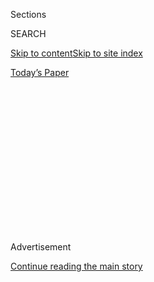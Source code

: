 <div id="app">

<div>

<div>

<div>

<div class="NYTAppHideMasthead css-1q2w90k e1suatyy0">

<div class="section css-ui9rw0 e1suatyy2">

<div class="css-eph4ug er09x8g0">

<div class="css-6n7j50">

</div>

<span class="css-1dv1kvn">Sections</span>

<div class="css-10488qs">

<span class="css-1dv1kvn">SEARCH</span>

</div>

[Skip to content](#site-content)[Skip to site
index](#site-index)

</div>

<div class="css-10698na e1huz5gh0">

</div>

</div>

<div id="masthead-bar-one" class="section hasLinks css-15hmgas e1csuq9d3">

<div class="css-uqyvli e1csuq9d0">

</div>

<div class="css-1uqjmks e1csuq9d1">

</div>

<div class="css-9e9ivx">

[](https://myaccount.nytimes3xbfgragh.onion/auth/login?response_type=cookie&client_id=vi)

</div>

<div class="css-1bvtpon e1csuq9d2">

[Today’s
Paper](https://www.nytimes3xbfgragh.onion/section/todayspaper)

</div>

</div>

</div>

</div>

<div data-aria-hidden="false">

<div id="site-content" data-role="main">

<div>

<div class="css-1aor85t" style="opacity:0.000000001;z-index:-1;visibility:hidden">

<div class="css-1hqnpie">

<div class="css-epjblv">

<span class="css-17xtcya">[Opinion](/section/opinion)</span><span class="css-x15j1o">|</span><span class="css-fwqvlz">Trump’s
Occupation of American Cities Has
Begun</span>

</div>

<div class="css-k008qs">

<div class="css-1iwv8en">

<span class="css-18z7m18"></span>

<div>

</div>

</div>

<span class="css-1n6z4y">https://nyti.ms/3eHOymV</span>

<div class="css-1705lsu">

<div class="css-4xjgmj">

<div class="css-4skfbu" data-role="toolbar" data-aria-label="Social Media Share buttons, Save button, and Comments Panel with current comment count" data-testid="share-tools">

  - 
  - 
  - 
  - 
    
    <div class="css-6n7j50">
    
    </div>

  - 
  - 

</div>

</div>

</div>

</div>

</div>

</div>

<div id="NYT_TOP_BANNER_REGION" class="css-13pd83m">

</div>

<div id="top-wrapper" class="css-1sy8kpn">

<div id="top-slug" class="css-l9onyx">

Advertisement

</div>

[Continue reading the main
story](#after-top)

<div class="ad top-wrapper" style="text-align:center;height:100%;display:block;min-height:250px">

<div id="top" class="place-ad" data-position="top" data-size-key="top">

</div>

</div>

<div id="after-top">

</div>

</div>

<div>

<div class="css-v5btjw etb61u70">

<div class="css-v05ibm etb61u71">

[Opinion](/section/opinion)

</div>

</div>

<div id="sponsor-wrapper" class="css-1hyfx7x">

<div id="sponsor-slug" class="css-19vbshk">

Supported by

</div>

[Continue reading the main
story](#after-sponsor)

<div id="sponsor" class="ad sponsor-wrapper" style="text-align:center;height:100%;display:block">

</div>

<div id="after-sponsor">

</div>

</div>

<div class="css-186x18t">

</div>

<div class="css-1vkm6nb ehdk2mb0">

# Trump’s Occupation of American Cities Has Begun

</div>

Protesters are being snatched from the streets without warrants. Can we
call it fascism yet?

<div class="css-18e8msd">

<div class="css-vp77d3 epjyd6m0">

<div class="css-1p10dcb ey68jwv0" data-aria-hidden="true">

[![Michelle
Goldberg](https://static01.graylady3jvrrxbe.onion/images/2018/04/02/opinion/michelle-goldberg/michelle-goldberg-thumbLarge.png
"Michelle Goldberg")](https://www.nytimes3xbfgragh.onion/by/michelle-goldberg)

</div>

<div class="css-1baulvz">

By [<span class="css-1baulvz last-byline" itemprop="name">Michelle
Goldberg</span>](https://www.nytimes3xbfgragh.onion/by/michelle-goldberg)

<div class="css-8atqhb">

Opinion Columnist

</div>

</div>

</div>

  - July 20,
    2020

  - 
    
    <div class="css-4xjgmj">
    
    <div class="css-d8bdto" data-role="toolbar" data-aria-label="Social Media Share buttons, Save button, and Comments Panel with current comment count" data-testid="share-tools">
    
      - 
      - 
      - 
      - 
        
        <div class="css-6n7j50">
        
        </div>
    
      - 
      - 
    
    </div>
    
    </div>

</div>

<div class="css-79elbk" data-testid="photoviewer-wrapper">

<div class="css-z3e15g" data-testid="photoviewer-wrapper-hidden">

</div>

<div class="css-1a48zt4 ehw59r15" data-testid="photoviewer-children">

![<span class="css-16f3y1r e13ogyst0" data-aria-hidden="true">Federal
agents confronting Black Lives Matter protesters in Portland, Ore., on
Monday.</span><span class="css-cnj6d5 e1z0qqy90" itemprop="copyrightHolder"><span class="css-1ly73wi e1tej78p0">Credit...</span><span><span>Noah
Berger/Associated
Press</span></span></span>](https://static01.graylady3jvrrxbe.onion/images/2020/07/20/opinion/20goldbergWeb/merlin_174758376_bccbfa52-6fd1-4e3b-ba2a-fc349006e4b4-articleLarge.jpg?quality=75&auto=webp&disable=upscale)

</div>

</div>

<div class="css-mdjrty">

[Leer en
español](https://www.nytimes3xbfgragh.onion/es/2020/07/22/espanol/opinion/portland-protestas-trump.html "Read in Spanish")

</div>

</div>

<div class="section meteredContent css-1r7ky0e" name="articleBody" itemprop="articleBody">

<div class="css-1fanzo5 StoryBodyCompanionColumn">

<div class="css-53u6y8">

The month after Donald Trump’s inauguration, the Yale historian Timothy
Snyder published the best-selling book “On Tyranny: Twenty Lessons From
the Twentieth Century.” It was part of a small flood of titles meant to
help Americans find their bearings as the new president laid siege to
liberal democracy.

One of Snyder’s lessons was, “Be wary of paramilitaries.” He wrote,
“When the pro-leader paramilitary and the official police and military
intermingle, the end has come.” In 2017, the idea of unidentified agents
in camouflage snatching leftists off the streets without warrants might
have seemed like a febrile Resistance fantasy. Now it’s happening.

According to a
[lawsuit](http://opb-imgserve-production.s3-website-us-west-2.amazonaws.com/original/ag_rosenblum_xxxx_updated_complaint_1595086491349.pdf)
filed by Oregon’s attorney general, Ellen Rosenblum, on Friday, federal
agents “have been using unmarked vehicles to drive around downtown
Portland, detain protesters, and place them into the officers’ unmarked
vehicles” since at least last Tuesday. The protesters are neither
arrested nor told why they’re being held.

There’s no way to know the affiliation of all the agents — they’ve been
wearing military fatigues with patches that just say “Police” — but The
Times reported that some of them are [part of a specialized Border
Patrol
group](https://www.nytimes3xbfgragh.onion/2020/07/18/us/portland-protests.html)
“that normally is tasked with investigating drug smuggling
organizations.”

</div>

</div>

<div class="css-1fanzo5 StoryBodyCompanionColumn">

<div class="css-53u6y8">

The Trump administration has announced that it intends to send a similar
force to [other
cities](https://www.motherjones.com/anti-racism-police-protest/2020/07/trump-border-patrol-cities-portland-chicago/);
on Monday, [The Chicago Tribune
reported](https://www.chicagotribune.com/news/criminal-justice/ct-chicago-police-dhs-deployment-20200720-dftu5ychwbcxtg4ltarh5qnwma-story.html)
on plans to deploy about 150 federal agents to Chicago. “I don’t need
invitations by the state,” Chad Wolf, acting secretary of the Department
of Homeland Security, [said on Fox
News](https://twitter.com/atrupar/status/1285224329878306817?s=20)
Monday, adding, “We’re going to do that whether they like us there or
not.”

</div>

</div>

<div>

</div>

<div class="css-1fanzo5 StoryBodyCompanionColumn">

<div class="css-53u6y8">

In Portland, we see what such an occupation looks like. Oregon Public
Broadcasting reported on [29-year-old Mark
Pettibone](https://www.opb.org/news/article/federal-law-enforcement-unmarked-vehicles-portland-protesters/),
who early last Wednesday was grabbed off the street by unidentified men,
hustled into an unmarked minivan and taken to a holding cell in the
federal courthouse. He was eventually released without learning who had
abducted him.

A federal agent shot 26-year-old Donavan La Bella in the head with an
impact munition; he was hospitalized and needed reconstructive surgery.
In a widely circulated video, a 53-year-old Navy veteran was [pepper
sprayed and
beaten](https://www.washingtonpost.com/nation/2020/07/20/christopher-david-portland-protest-video/)
after approaching federal agents to ask them about their oaths to the
Constitution, leaving him with two broken bones.

</div>

</div>

<div>

</div>

<div class="css-1fanzo5 StoryBodyCompanionColumn">

<div class="css-53u6y8">

There’s something particularly terrifying in the use of Border Patrol
agents against American dissidents. After the [attack on
protesters](https://www.nytimes3xbfgragh.onion/2020/06/02/us/politics/trump-walk-lafayette-square.html)
near the White House last month, the military pushed back on Trump’s
attempts to turn it against the citizenry. Police officers in many
cities are willing to brutalize demonstrators, but they’re under local
control. U.S. Customs and Border Protection, however, is under federal
authority, has leadership that’s [fanatically
devoted](https://www.newyorker.com/news/news-desk/the-border-patrol-was-primed-for-president-trump)
to Trump and is saturated with far-right politics.

</div>

</div>

<div class="css-1fanzo5 StoryBodyCompanionColumn">

<div class="css-53u6y8">

“It doesn’t surprise me that Donald Trump picked C.B.P. to be the ones
to go over to Portland and do this,” Representative Joaquin Castro,
Democrat of Texas, told me. “It has been a very problematic agency in
terms of respecting human rights and in terms of respecting the law.”

It is true that C.B.P. is not an extragovernmental militia, and so might
not fit precisely into Snyder’s “On Tyranny” schema. But when I spoke to
Snyder on Monday, he suggested the distinction isn’t that significant.
“The state is allowed to use force, but the state is allowed to use
force according to rules,” he said. These agents, operating outside
their normal roles, are by all appearances behaving lawlessly.

Snyder pointed out that the history of autocracy offers several examples
of border agents being used against regime enemies.

“This is a classic way that violence happens in authoritarian regimes,
whether it’s Franco’s Spain or whether it’s the Russian Empire,” said
Snyder. “The people who are getting used to committing violence on the
border are then brought in to commit violence against people in the
interior.”

</div>

</div>

![<span class="css-16f3y1r e13ogyst0">When fascism starts to feel
normal, we’re all in
trouble.</span>](https://static01.graylady3jvrrxbe.onion/images/2018/10/15/autossell/15op-fascism2/15op-fascism2-videoSixteenByNineJumbo1600.jpg)

<div class="css-1fanzo5 StoryBodyCompanionColumn">

<div class="css-53u6y8">

Castro worries that since the agents are unidentified, far-right groups
could [easily masquerade as
them](https://twitter.com/JoaquinCastrotx/status/1284956181400899585?s=20)
to go after their enemies on the left. “It becomes more likely the more
that this tactic is used,” he said. “I think it’s unconstitutional and
dangerous and heading towards fascism.”

</div>

</div>

<div class="css-1fanzo5 StoryBodyCompanionColumn">

<div class="css-53u6y8">

On Friday, the House speaker, Nancy Pelosi, [tweeted about what’s
happening in
Portland](https://twitter.com/SpeakerPelosi/status/1284294427654197248?s=20):
“Trump and his storm troopers must be stopped.” She didn’t mention what
Congress plans to do to stop them, but the House will soon vote on a
homeland security appropriations bill. People outraged about the
administration’s police-state tactics should demand, at a minimum, that
Congress hold up the department’s funding until those tactics are
halted.

Through the Trump years, there’s been a debate about whether the
president’s authoritarianism is tempered by his incompetence. Those who
think concern about fascism is overblown can cite several instances when
the administration has been beaten back after overreaching. But all too
often the White House has persevered, deforming American life until what
once seemed like worst-case scenarios become the status quo.

Trump has already established that his allies, like Michael Flynn and
Roger Stone, are above the law. What happens now will tell us how many
of us are below it.

</div>

</div>

<div>

</div>

<div class="css-1fanzo5 StoryBodyCompanionColumn">

<div class="css-53u6y8">

*The Times is committed to publishing* [*a diversity of
letters*](https://www.nytimes3xbfgragh.onion/2019/01/31/opinion/letters/letters-to-editor-new-york-times-women.html)
*to the editor. We’d like to hear what you think about this or any of
our articles. Here are some*
[*tips*](https://help.nytimes3xbfgragh.onion/hc/en-us/articles/115014925288-How-to-submit-a-letter-to-the-editor)*.
And here’s our email:*
[*letters@NYTimes.com*](mailto:letters@NYTimes.com)*.*

*Follow The New York Times Opinion section on*
[*Facebook*](https://www.facebookcorewwwi.onion/nytopinion)*,* [*Twitter
(@NYTopinion)*](http://twitter.com/NYTOpinion) *and*
[*Instagram*](https://www.instagram.com/nytopinion/)*.*

</div>

</div>

</div>

<div>

</div>

<div>

</div>

<div>

</div>

<div>

<div id="bottom-wrapper" class="css-1ede5it">

<div id="bottom-slug" class="css-l9onyx">

Advertisement

</div>

[Continue reading the main
story](#after-bottom)

<div id="bottom" class="ad bottom-wrapper" style="text-align:center;height:100%;display:block;min-height:90px">

</div>

<div id="after-bottom">

</div>

</div>

</div>

</div>

</div>

## Site Index

<div>

</div>

## Site Information Navigation

  - [© <span>2020</span> <span>The New York Times
    Company</span>](https://help.nytimes3xbfgragh.onion/hc/en-us/articles/115014792127-Copyright-notice)

<!-- end list -->

  - [NYTCo](https://www.nytco.com/)
  - [Contact
    Us](https://help.nytimes3xbfgragh.onion/hc/en-us/articles/115015385887-Contact-Us)
  - [Work with us](https://www.nytco.com/careers/)
  - [Advertise](https://nytmediakit.com/)
  - [T Brand Studio](http://www.tbrandstudio.com/)
  - [Your Ad
    Choices](https://www.nytimes3xbfgragh.onion/privacy/cookie-policy#how-do-i-manage-trackers)
  - [Privacy](https://www.nytimes3xbfgragh.onion/privacy)
  - [Terms of
    Service](https://help.nytimes3xbfgragh.onion/hc/en-us/articles/115014893428-Terms-of-service)
  - [Terms of
    Sale](https://help.nytimes3xbfgragh.onion/hc/en-us/articles/115014893968-Terms-of-sale)
  - [Site
    Map](https://spiderbites.nytimes3xbfgragh.onion)
  - [Help](https://help.nytimes3xbfgragh.onion/hc/en-us)
  - [Subscriptions](https://www.nytimes3xbfgragh.onion/subscription?campaignId=37WXW)

</div>

</div>

</div>

</div>
